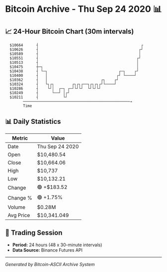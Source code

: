 # Bitcoin Archive - Thu Sep 24 2020 📊

## 📈 24-Hour Bitcoin Chart (30m intervals)

```
  $10664      ┤                                              ┌ 
  $10626      ┤                                             ┌┘ 
  $10589      ┤                                             │  
  $10551      ┤                                            ┌┘  
  $10513      ┤                                            │   
  $10475      ┼─┐                                          │   
  $10438      ┤ └─┐                                ┌─┐    ┌┘   
  $10400      ┤   │                               ┌┘ └────┘    
  $10362      ┤   │                        ┌┐    ┌┘            
  $10324      ┤   └┐┌┐        ┌┐┌┐┌──┐┌┐┌┐┌┘└────┘             
  $10286      ┤    └┘│  ┌─┐ ┌─┘└┘└┘  └┘└┘└┘                    
  $10249      ┤      └──┘ │┌┘                                  
  $10211      ┤           └┘                                   
        ────────────────────────────────────────────────→
        Time
```

## 📊 Daily Statistics

| Metric | Value |
|--------|-------|
| Date | Thu Sep 24 2020 |
| Open | $10,480.54 |
| Close | $10,664.06 |
| High | $10,737 |
| Low | $10,132.21 |
| Change | 🟢 +$183.52 |
| Change % | 🟢 +1.75% |
| Volume | $0.28M |
| Avg Price | $10,341.049 |

## 📅 Trading Session

- **Period:** 24 hours (48 x 30-minute intervals)
- **Data Source:** Binance Futures API

---
*Generated by Bitcoin-ASCII Archive System*
